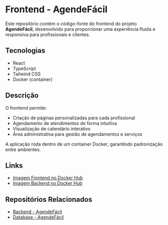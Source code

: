 # Frontend - AgendeFácil

Este repositório contém o código-fonte do frontend do projeto **AgendeFácil**, desenvolvido para proporcionar uma experiência fluida e responsiva para profissionais e clientes.

## Tecnologias

- React
- TypeScript
- Tailwind CSS
- Docker (container)

## Descrição

O frontend permite:
- Criação de páginas personalizadas para cada profissional
- Agendamento de atendimentos de forma intuitiva
- Visualização de calendário interativo
- Área administrativa para gestão de agendamentos e serviços

A aplicação roda dentro de um container Docker, garantindo padronização entre ambientes.

## Links

- [Imagem Frontend no Docker Hub](https://hub.docker.com/r/davidlsousa/frontend-agendefacil)
- [Imagem Backend no Docker Hub](https://hub.docker.com/r/davidlsousa/backend-agendefacil)

## Repositórios Relacionados

- [Backend - AgendeFácil](https://github.com/DavidLSousa/backend_agendeFacil)
- [Database - AgendeFácil](https://github.com/DavidLSousa/database_agendeFacil)
